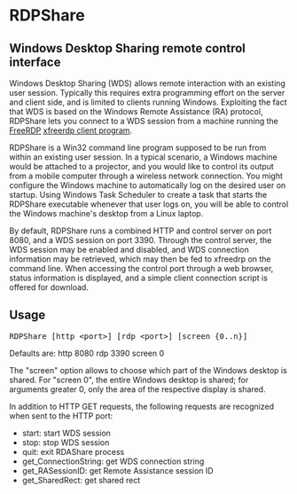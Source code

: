 # RDPShare
## Windows Desktop Sharing remote control interface

Windows Desktop Sharing (WDS) allows remote interaction with an existing user session.
Typically this requires extra programming effort on the server and client side, and is limited to clients running Windows.
Exploiting the fact that WDS is based on the Windows Remote Assistance (RA) protocol,
RDPShare lets you connect to a WDS session from a machine running the [FreeRDP](https://github.com/FreeRDP/FreeRDP)
[xfreerdp client program](https://github.com/awakecoding/FreeRDP-Manuals/blob/master/User/FreeRDP-User-Manual.markdown).

RDPShare is a Win32 command line program supposed to be run from within an existing user session.
In a typical scenario, a Windows machine would be attached to a projector,
and you would like to control its output from a mobile computer through a wireless network connection.
You might configure the Windows machine to automatically log on the desired user on startup.
Using Windows Task Scheduler to create a task that starts the RDPShare executable whenever that user logs on,
you will be able to control the Windows machine's desktop from a Linux laptop.

By default, RDPShare runs a combined HTTP and control server on port 8080, and a WDS session on port 3390.
Through the control server, the WDS session may be enabled and disabled, and WDS connection information may be retrieved,
which may then be fed to xfreedrp on the command line.
When accessing the control port through a web browser, status information is displayed,
and a simple client connection script is offered for download.

## Usage

<pre>RDPShare [http &lt;port&gt;] [rdp &lt;port&gt;] [screen {0..n}]</pre>

Defaults are: http 8080 rdp 3390 screen 0

The "screen" option allows to choose which part of the Windows desktop is shared.
For "screen 0", the entire Windows desktop is shared; for arguments greater 0, only the area of the respective display is shared.

In addition to HTTP GET requests, the following requests are recognized when sent to the HTTP port:
* start: start WDS session
* stop: stop WDS session
* quit: exit RDAShare process
* get_ConnectionString: get WDS connection string
* get_RASessionID: get Remote Assistance session ID
* get_SharedRect: get shared rect
